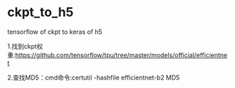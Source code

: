 # ckpt_to_h5
tensorflow of ckpt to keras of h5



1.找到ckpt权重:https://github.com/tensorflow/tpu/tree/master/models/official/efficientnet



2.查找MD5：cmd命令:certutil -hashfile  efficientnet-b2 MD5



